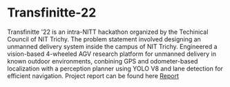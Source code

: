 # Transfinitte-22
Transfinitte '22 is an intra-NITT hackathon organized by the Techinical Council of NIT Trichy. The problem statement involved designing an unmanned delivery system inside the campus of NIT Trichy. Engineered a vision-based 4-wheeled AGV research platform for unmanned delivery in known outdoor environments, conbining GPS and odometer-based localization with a perception planner using YOLO V8 and lane detection for efficient navigation. Project report can be found here [Report](https://docs.google.com/presentation/d/1eHt8P4jn8KUCdQRfiQos33Jq4LcX5nGgGsO6ZJNVEOQ/mobilepresent#slide=id.g16a0160ba61_2_1116)

